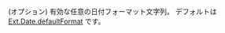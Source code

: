 (オプション) 有効な任意の日付フォーマット文字列。 デフォルトは
<a href="#!/api/Ext.Date-property-defaultFormat" rel="Ext.Date-property-defaultFormat" class="docClass">Ext.Date.defaultFormat</a>
です。
